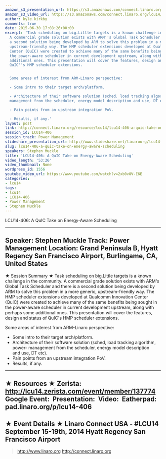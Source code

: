 ```yaml
---
amazon_s3_presentation_url: https://s3.amazonaws.com/connect.linaro.org/hkg15/Videos/09-18-Thursday/LCU14-406.pdf
amazon_s3_video_url: https://s3.amazonaws.com/connect.linaro.org/lcu14/videos/09-18-Thursday/LCU14-406-+A+QuIC+Take+on+Energy-Aware+Scheduling.mp4
author: kyle.kirkby
comments: true
date: 2015-06-30 17:08:26+00:00
excerpt: 'Task scheduling on big.Little targets is a known challenge in the community.
  A commercial grade solution exists with ARM''s Global Task Scheduler and there is
  a second solution being developed by ARM to solve this problem in a more generic,
  upstream-friendly way. The HMP scheduler extensions developed at Qualcomm Innovation
  Center (QuIC) were created to achieve many of the same benefits being sought in
  the power-aware scheduler in current development upstream, along with perhaps some
  additional ones. This presentation will cover the features, design and status of
  QuIC''s HMP scheduler extensions.


  Some areas of interest from ARM-Linaro perspective:

  - Some intro to their target arch/platform.

  - Architecture of their software solution (sched, load tracking algorithm, power-
  management from the scheduler, energy model description and use, DT etc).

  - Pain points from an upstream integration PoV.

  - Results, if any.'
layout: post
link: http://connect.linaro.org/resource/lcu14/lcu14-406-a-quic-take-on-energy-aware-scheduling/
session_id: LCU14-406
session_track: Power Management
slideshare_presentation_url: http://www.slideshare.net/linaroorg/lcu14-406-a-quick-take-on-energyaware-scheduling
slug: lcu14-406-a-quic-take-on-energy-aware-scheduling
speakers: Stephen Muckle
title: 'LCU14-406: A QuIC Take on Energy-Aware Scheduling'
video_length: '53:26'
video_thumbnail: None
wordpress_id: 1556
youtube_video_url: https://www.youtube.com/watch?v=2xb0vOV-E6E
categories:
- lcu14
tags:
- lcu14
- LCU14-406
- Power Management
- Stephen Muckle
---
```


LCU14-406: A QuIC Take on Energy-Aware Scheduling

---------------------------------------------------

Speaker: Stephen Muckle
Track: Power Management
Location: Grand Peninsula B, Hyatt Regency San Francisco Airport, Burlingame, CA, United States
---------------------------------------------------

★ Session Summary ★
Task scheduling on big.Little targets is a known challenge in the community. A commercial grade solution exists with ARM's Global Task Scheduler and there is a second solution being developed by ARM to solve this problem in a more generic, upstream-friendly way. The HMP scheduler extensions developed at Qualcomm Innovation Center (QuIC) were created to achieve many of the same benefits being sought in the power-aware scheduler in current development upstream, along with perhaps some additional ones. This presentation will cover the features, design and status of QuIC's HMP scheduler extensions.

Some areas of interest from ARM-Linaro perspective:
- Some intro to their target arch/platform.
- Architecture of their software solution (sched, load tracking algorithm, power- management from the scheduler, energy model description     and use, DT etc).
- Pain points from an upstream integration PoV.
- Results, if any.
---------------------------------------------------

★ Resources ★
Zerista: http://lcu14.zerista.com/event/member/137774
Google Event: 
Presentation: 
Video: 
Eatherpad: pad.linaro.org/p/lcu14-406
---------------------------------------------------

★ Event Details ★
Linaro Connect USA - #LCU14
September 15-19th, 2014
Hyatt Regency San Francisco Airport
---------------------------------------------------

> http://www.linaro.org
> http://connect.linaro.org
